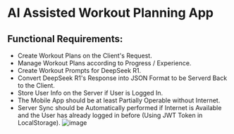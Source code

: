 # AI Assisted Workout Planning App
## Functional Requirements:
- Create Workout Plans on the Client's Request.
- Manage Workout Plans according to Progress / Experience.
- Create Workout Prompts for DeepSeek R1.
- Convert DeepSeek R1's Response into JSON Format to be Serverd Back to the Client.
- Store User Info on the Server if User is Logged In.
- The Mobile App should be at least Partially Operable without Internet.
- Server Sync should be Automatically performed if Internet is Available and the User has already logged in before (Using JWT Token in LocalStorage).
![image](https://github.com/user-attachments/assets/28d3f1e1-91b2-4a1d-843c-3d9373307510)

